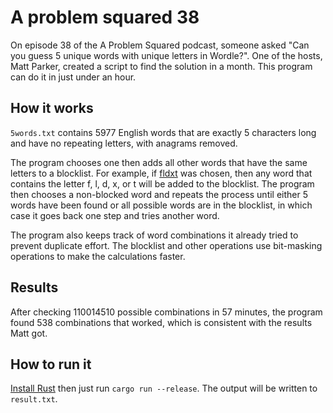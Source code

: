 # A problem squared 38

On episode 38 of the A Problem Squared podcast, someone asked "Can you guess 5 unique words with unique letters in Wordle?".
One of the hosts, Matt Parker, created a script to find the solution in a month. 
This program can do it in just under an hour.

## How it works

`5words.txt` contains 5977 English words that are exactly 5 characters long and have no repeating letters, with anagrams removed.

The program chooses one then adds all other words that have the same letters to a blocklist.
For example, if [fldxt](https://www.collinsdictionary.com/dictionary/english/fldxt) was chosen, then any word that contains the letter f, l, d, x, or t will be added to the blocklist.
The program then chooses a non-blocked word and repeats the process until either 5 words have been found or all possible words are in the blocklist, in which case it goes back one step and tries another word.

The program also keeps track of word combinations it already tried to prevent duplicate effort.
The blocklist and other operations use bit-masking operations to make the calculations faster.

## Results

After checking 110014510 possible combinations in 57 minutes, the program found 538 combinations that worked, which is consistent with the results Matt got.

## How to run it

[Install Rust](https://www.rust-lang.org/tools/install) then just run `cargo run --release`.
The output will be written to `result.txt`.
